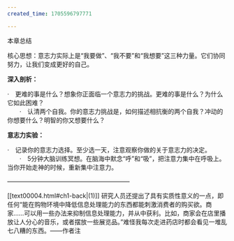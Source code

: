 ```yaml
---
created_time: 1705596797771

---
```

本章总结

核心思想：意志力实际上是“我要做”、“我不要”和“我想要”这三种力量。它们协同努力，让我们变成更好的自己。

**深入剖析：**

·　更难的事是什么？想象你正面临一个意志力的挑战。更难的事是什么？为什么它如此困难？  
　　·　认清两个自我。你的意志力挑战是，如何描述相抗衡的两个自我？冲动的你想要什么？明智的你又想要什么？

**意志力实验：**

·　记录你的意志力选择。至少选一天，注意观察你做的关于意志力的决定。  
　　·　5分钟大脑训练冥想。在脑海中默念“呼”和“吸”，把注意力集中在呼吸上。当你开始走神的时候，重新集中注意力。

————————————————————

[[text00004.html#ch1-back\|(1)]] 研究人员还提出了具有实质性意义的一点，即任何“能在购物环境中降低信息处理能力的东西都能刺激消费者的购买欲。商家……可以用一些办法来抑制信息处理能力，并从中获利。比如，商家会在店里播放让人分心的音乐，或者摆放一些展览品。”难怪我每次走进药店时都会看见一堆乱七八糟的东西。——作者注